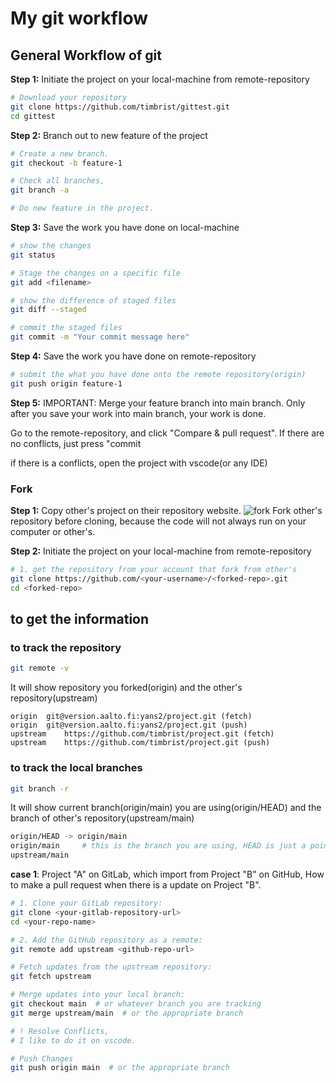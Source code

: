 # My git workflow


## General Workflow of git

**Step 1:** Initiate the project on your local-machine from remote-repository
```bash
# Download your repository
git clone https://github.com/timbrist/gittest.git
cd gittest
```

**Step 2:** Branch out to new feature of the project

```bash
# Create a new branch.
git checkout -b feature-1

# Check all branches, 
git branch -a

# Do new feature in the project.
```

**Step 3:** Save the work you have done on local-machine

```bash
# show the changes
git status

# Stage the changes on a specific file 
git add <filename>

# show the difference of staged files
git diff --staged

# commit the staged files
git commit -m "Your commit message here"
```

**Step 4:** Save the work you have done on remote-repository
```bash
# submit the what you have done onto the remote repository(origin)
git push origin feature-1
```

**Step 5:** IMPORTANT: Merge your feature branch into main branch.
Only after you save your work into main branch, your work is done.

Go to the remote-repository, and click "Compare & pull request".
If there are no conflicts, just press "commit 

if there is a conflicts, open the project with vscode(or any IDE)


### Fork

**Step 1:** Copy other's project on their repository website.
![fork](https://timbrist.github.io/workflow/fork.png)
Fork other's repository before cloning, because the code will not always run on your computer or other's. 


**Step 2:** Initiate the project on your local-machine from remote-repository
```bash
# 1. get the repository from your account that fork from other's 
git clone https://github.com/<your-username>/<forked-repo>.git
cd <forked-repo>
```


## to get the information

### to track the repository

```bash
git remote -v
```
It will show repository you forked(origin) and the other's repository(upstream)
```
origin	git@version.aalto.fi:yans2/project.git (fetch)
origin	git@version.aalto.fi:yans2/project.git (push)
upstream	https://github.com/timbrist/project.git (fetch)
upstream	https://github.com/timbrist/project.git (push)
```

### to track the local branches 

```bash
git branch -r
```
It will show current branch(origin/main) you are using(origin/HEAD) 
and the branch of other's repository(upstream/main)
```bash
origin/HEAD -> origin/main
origin/main     # this is the branch you are using, HEAD is just a pointer(like c/c++).
upstream/main
```

**case 1**: 
Project "A" on GitLab, which import from Project "B" on GitHub,
How to make a pull request when there is a update on Project "B". 


```bash
# 1. Clone your GitLab repository:
git clone <your-gitlab-repository-url>
cd <your-repo-name>

# 2. Add the GitHub repository as a remote:
git remote add upstream <github-repo-url>

# Fetch updates from the upstream repository:
git fetch upstream

# Merge updates into your local branch:
git checkout main  # or whatever branch you are tracking
git merge upstream/main  # or the appropriate branch

# ! Resolve Conflicts, 
# I like to do it on vscode. 

# Push Changes
git push origin main  # or the appropriate branch

```